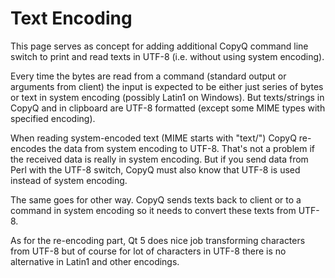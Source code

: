 # Text Encoding

This page serves as concept for adding additional CopyQ command line switch to print and read texts in UTF-8 (i.e. without using system encoding).

Every time the bytes are read from a command (standard output or arguments from client) the input is expected to be either just series of bytes or text in system encoding (possibly Latin1 on Windows). But texts/strings in CopyQ and in clipboard are UTF-8 formatted (except some MIME types with specified encoding).

When reading system-encoded text (MIME starts with "text/") CopyQ re-encodes the data from system encoding to UTF-8. That's not a problem if the received data is really in system encoding. But if you send data from Perl with the UTF-8 switch, CopyQ must also know that UTF-8 is used instead of system encoding.

The same goes for other way. CopyQ sends texts back to client or to a command in system encoding so it needs to convert these texts from UTF-8.

As for the re-encoding part, Qt 5 does nice job transforming characters from UTF-8 but of course for lot of characters in UTF-8 there is no alternative in Latin1 and other encodings.
